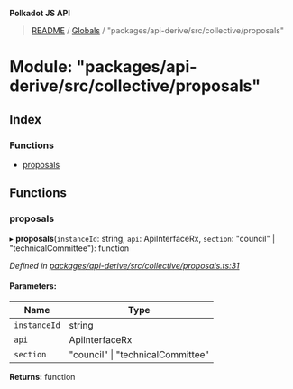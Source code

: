 **Polkadot JS API**

> [README](../README.md) / [Globals](../globals.md) / "packages/api-derive/src/collective/proposals"

# Module: "packages/api-derive/src/collective/proposals"

## Index

### Functions

* [proposals](_packages_api_derive_src_collective_proposals_.md#proposals)

## Functions

### proposals

▸ **proposals**(`instanceId`: string, `api`: ApiInterfaceRx, `section`: \"council\" \| \"technicalCommittee\"): function

*Defined in [packages/api-derive/src/collective/proposals.ts:31](https://github.com/polkadot-js/api/blob/c6bc664f8/packages/api-derive/src/collective/proposals.ts#L31)*

#### Parameters:

Name | Type |
------ | ------ |
`instanceId` | string |
`api` | ApiInterfaceRx |
`section` | \"council\" \| \"technicalCommittee\" |

**Returns:** function
